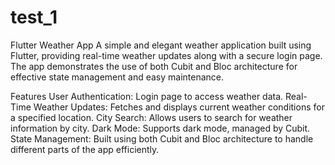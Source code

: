 # test_1

Flutter Weather App
A simple and elegant weather application built using Flutter, providing real-time weather updates along with a secure login page. The app demonstrates the use of both Cubit and Bloc architecture for effective state management and easy maintenance.

Features
User Authentication: Login page to access weather data.
Real-Time Weather Updates: Fetches and displays current weather conditions for a specified location.
City Search: Allows users to search for weather information by city.
Dark Mode: Supports dark mode, managed by Cubit.
State Management: Built using both Cubit and Bloc architecture to handle different parts of the app efficiently.
